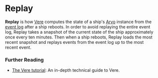 # Replay

**Replay** is how [Vere](glossary/vere) computes the state of a ship's [Arvo](glossary/arvo) instance from the [event log](glossary/eventlog) after a ship reboots. In order to avoid replaying the entire event log, Replay takes a snapshot of the current state of the ship approximately once every ten minutes. Then when a ship reboots, Replay loads the most recent snapshot and replays events from the event log up to the most recent event.

### Further Reading

- [The Vere tutorial](system/runtime/): An in-depth technical guide to Vere.
